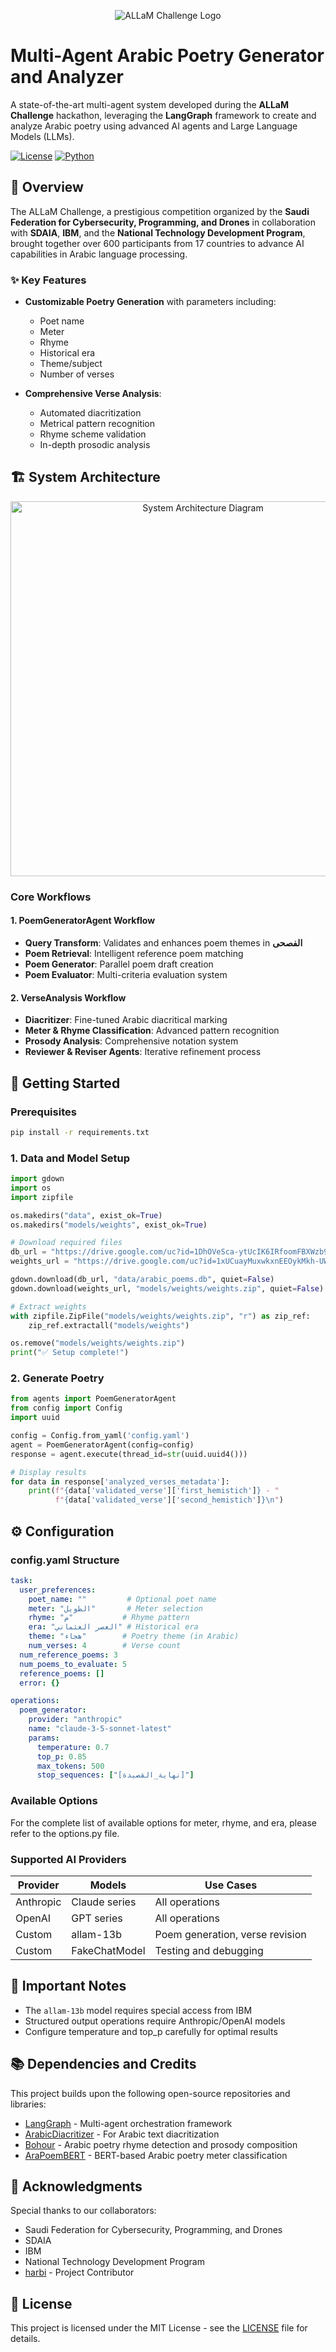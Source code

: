 <p align="center">
  <img src="images/allam_pic.png" alt="ALLaM Challenge Logo"> <br>
</p>

# Multi-Agent Arabic Poetry Generator and Analyzer

A state-of-the-art multi-agent system developed during the **ALLaM Challenge** hackathon, leveraging the **LangGraph** framework to create and analyze Arabic poetry using advanced AI agents and Large Language Models (LLMs).

[![License](https://img.shields.io/badge/License-MIT-blue.svg)](LICENSE)
[![Python](https://img.shields.io/badge/Python-3.11-blue)](https://www.python.org/)

## 🌟 Overview

The ALLaM Challenge, a prestigious competition organized by the **Saudi Federation for Cybersecurity, Programming, and Drones** in collaboration with **SDAIA**, **IBM**, and the **National Technology Development Program**, brought together over 600 participants from 17 countries to advance AI capabilities in Arabic language processing.

### ✨ Key Features
- **Customizable Poetry Generation** with parameters including:
  - Poet name
  - Meter
  - Rhyme
  - Historical era
  - Theme/subject
  - Number of verses

- **Comprehensive Verse Analysis**:
  - Automated diacritization
  - Metrical pattern recognition
  - Rhyme scheme validation
  - In-depth prosodic analysis

## 🏗️ System Architecture
<p align="center">
  <img src="images/system_diagram.png" height="600px" alt="System Architecture Diagram"> <br>
</p>

### Core Workflows

#### 1. PoemGeneratorAgent Workflow
- **Query Transform**: Validates and enhances poem themes in **الفصحى**
- **Poem Retrieval**: Intelligent reference poem matching
- **Poem Generator**: Parallel poem draft creation
- **Poem Evaluator**: Multi-criteria evaluation system

#### 2. VerseAnalysis Workflow
- **Diacritizer**: Fine-tuned Arabic diacritical marking
- **Meter & Rhyme Classification**: Advanced pattern recognition
- **Prosody Analysis**: Comprehensive notation system
- **Reviewer & Reviser Agents**: Iterative refinement process

## 🚀 Getting Started

### Prerequisites
```bash
pip install -r requirements.txt
```

### 1. Data and Model Setup
```python
import gdown
import os
import zipfile

os.makedirs("data", exist_ok=True)
os.makedirs("models/weights", exist_ok=True)

# Download required files
db_url = "https://drive.google.com/uc?id=1DhOVeSca-ytUcIK6IRfoomFBXWzb9rNR"
weights_url = "https://drive.google.com/uc?id=1xUCuayMuxwkxnEEOykMkh-UWhEKbY1jv"

gdown.download(db_url, "data/arabic_poems.db", quiet=False)
gdown.download(weights_url, "models/weights/weights.zip", quiet=False)

# Extract weights
with zipfile.ZipFile("models/weights/weights.zip", "r") as zip_ref:
    zip_ref.extractall("models/weights")

os.remove("models/weights/weights.zip")
print("✅ Setup complete!")
```

### 2. Generate Poetry
```python
from agents import PoemGeneratorAgent
from config import Config
import uuid

config = Config.from_yaml('config.yaml')
agent = PoemGeneratorAgent(config=config)
response = agent.execute(thread_id=str(uuid.uuid4()))

# Display results
for data in response['analyzed_verses_metadata']:
    print(f"{data['validated_verse']['first_hemistich']} - "
          f"{data['validated_verse']['second_hemistich']}\n")
```

## ⚙️ Configuration

### config.yaml Structure
```yaml
task:
  user_preferences:
    poet_name: ""         # Optional poet name
    meter: "الطويل"       # Meter selection
    rhyme: "م"           # Rhyme pattern
    era: "العصر العثماني" # Historical era
    theme: "هجاء"        # Poetry theme (in Arabic)
    num_verses: 4        # Verse count
  num_reference_poems: 3
  num_poems_to_evaluate: 5
  reference_poems: []
  error: {}

operations:
  poem_generator:
    provider: "anthropic"
    name: "claude-3-5-sonnet-latest"
    params:
      temperature: 0.7
      top_p: 0.85
      max_tokens: 500
      stop_sequences: ["[نهاية_القصيدة]"]
```

### Available Options
For the complete list of available options for meter, rhyme, and era, please refer to the options.py file. 

### Supported AI Providers
| Provider | Models | Use Cases |
|----------|--------|-----------|
| Anthropic | Claude series | All operations |
| OpenAI | GPT series | All operations |
| Custom | allam-13b | Poem generation, verse revision |
| Custom | FakeChatModel | Testing and debugging |

## 📝 Important Notes
- The `allam-13b` model requires special access from IBM
- Structured output operations require Anthropic/OpenAI models
- Configure temperature and top_p carefully for optimal results

## 📚 Dependencies and Credits
This project builds upon the following open-source repositories and libraries:
- [LangGraph](https://github.com/langchain-ai/langgraph) - Multi-agent orchestration framework
- [ArabicDiacritizer](https://github.com/zaidalyafeai/Arabic_Diacritization) - For Arabic text diacritization
- [Bohour](https://github.com/ARBML/Bohour) - Arabic poetry rhyme detection and prosody composition
- [AraPoemBERT](https://github.com/FaisalQarah/araPoemBERT/tree/main) - BERT-based Arabic poetry meter classification
<!-- Add other repositories you've used -->

## 🤝 Acknowledgments
Special thanks to our collaborators:
- Saudi Federation for Cybersecurity, Programming, and Drones
- SDAIA
- IBM
- National Technology Development Program
- [harbi](https://github.com/harbi) - Project Contributor

## 📄 License
This project is licensed under the MIT License - see the [LICENSE](LICENSE) file for details.
